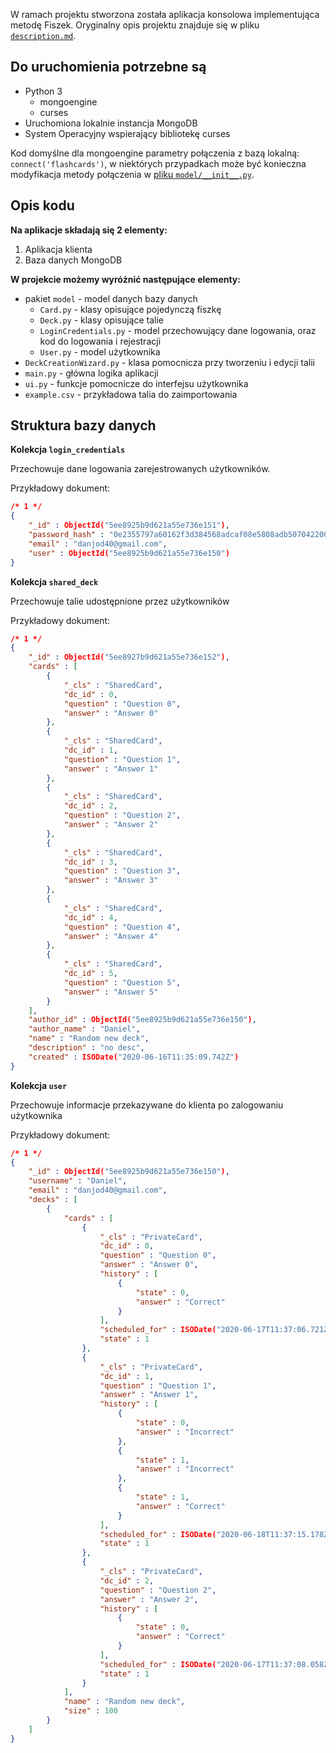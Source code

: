 W ramach projektu stworzona została aplikacja konsolowa implementująca metodę Fiszek.
Oryginalny opis projektu znajduje się w pliku [`description.md`](description.md).

## Do uruchomienia potrzebne są
- Python 3
    - mongoengine
    - curses
- Uruchomiona lokalnie instancja MongoDB
- System Operacyjny wspierający bibliotekę curses

Kod domyślne dla mongoengine parametry połączenia z bazą lokalną:
`connect('flashcards')`, w niektórych przypadkach może być konieczna modyfikacja
metody połączenia w [pliku `model/__init__.py`](model/__init__.py).

## Opis kodu
**Na aplikacje składają się 2 elementy:**
1. Aplikacja klienta
1. Baza danych MongoDB

**W projekcie możemy wyróżnić następujące elementy:**
- pakiet `model` - model danych bazy danych
    - `Card.py` - klasy opisujące pojedynczą fiszkę
    - `Deck.py` - klasy opisujące talie
    - `LoginCredentials.py` - model przechowujący dane logowania, oraz kod do logowania i rejestracji
    - `User.py` - model użytkownika
- `DeckCreationWizard.py` - klasa pomocnicza przy tworzeniu i edycji talii
- `main.py` - główna logika aplikacji
- `ui.py` - funkcje pomocnicze do interfejsu użytkownika
- `example.csv` - przykładowa talia do zaimportowania

## Struktura bazy danych
**Kolekcja `login_credentials`**

Przechowuje dane logowania zarejestrowanych użytkowników.

Przykładowy dokument:
```json
/* 1 */
{
    "_id" : ObjectId("5ee8925b9d621a55e736e151"),
    "password_hash" : "0e2355797a60162f3d384568adcaf08e5808adb507042200304a008919f7d5c3",
    "email" : "danjod40@gmail.com",
    "user" : ObjectId("5ee8925b9d621a55e736e150")
}
```

**Kolekcja `shared_deck`**

Przechowuje talie udostępnione przez użytkowników

Przykładowy dokument:
```json
/* 1 */
{
    "_id" : ObjectId("5ee8927b9d621a55e736e152"),
    "cards" : [ 
        {
            "_cls" : "SharedCard",
            "dc_id" : 0,
            "question" : "Question 0",
            "answer" : "Answer 0"
        }, 
        {
            "_cls" : "SharedCard",
            "dc_id" : 1,
            "question" : "Question 1",
            "answer" : "Answer 1"
        }, 
        {
            "_cls" : "SharedCard",
            "dc_id" : 2,
            "question" : "Question 2",
            "answer" : "Answer 2"
        }, 
        {
            "_cls" : "SharedCard",
            "dc_id" : 3,
            "question" : "Question 3",
            "answer" : "Answer 3"
        }, 
        {
            "_cls" : "SharedCard",
            "dc_id" : 4,
            "question" : "Question 4",
            "answer" : "Answer 4"
        }, 
        {
            "_cls" : "SharedCard",
            "dc_id" : 5,
            "question" : "Question 5",
            "answer" : "Answer 5"
        }
    ],
    "author_id" : ObjectId("5ee8925b9d621a55e736e150"),
    "author_name" : "Daniel",
    "name" : "Random new deck",
    "description" : "no desc",
    "created" : ISODate("2020-06-16T11:35:09.742Z")
}
```

**Kolekcja `user`**

Przechowuje informacje przekazywane do klienta po zalogowaniu użytkownika

Przykładowy dokument:
```json
/* 1 */
{
    "_id" : ObjectId("5ee8925b9d621a55e736e150"),
    "username" : "Daniel",
    "email" : "danjod40@gmail.com",
    "decks" : [ 
        {
            "cards" : [ 
                {
                    "_cls" : "PrivateCard",
                    "dc_id" : 0,
                    "question" : "Question 0",
                    "answer" : "Answer 0",
                    "history" : [ 
                        {
                            "state" : 0,
                            "answer" : "Correct"
                        }
                    ],
                    "scheduled_for" : ISODate("2020-06-17T11:37:06.721Z"),
                    "state" : 1
                }, 
                {
                    "_cls" : "PrivateCard",
                    "dc_id" : 1,
                    "question" : "Question 1",
                    "answer" : "Answer 1",
                    "history" : [ 
                        {
                            "state" : 0,
                            "answer" : "Incorrect"
                        }, 
                        {
                            "state" : 1,
                            "answer" : "Incorrect"
                        }, 
                        {
                            "state" : 1,
                            "answer" : "Correct"
                        }
                    ],
                    "scheduled_for" : ISODate("2020-06-18T11:37:15.178Z"),
                    "state" : 1
                }, 
                {
                    "_cls" : "PrivateCard",
                    "dc_id" : 2,
                    "question" : "Question 2",
                    "answer" : "Answer 2",
                    "history" : [ 
                        {
                            "state" : 0,
                            "answer" : "Correct"
                        }
                    ],
                    "scheduled_for" : ISODate("2020-06-17T11:37:08.058Z"),
                    "state" : 1
                }
            ],
            "name" : "Random new deck",
            "size" : 100
        }
    ]
}
```